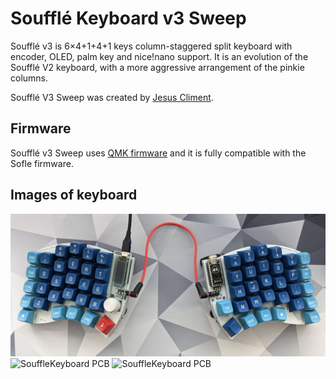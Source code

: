 
# Soufflé Keyboard v3 Sweep

Soufflé v3 is 6×4+1+4+1 keys column-staggered split keyboard with encoder, OLED, palm key and nice!nano support. It is an evolution of the Soufflé V2 keyboard, with a more aggressive arrangement of the pinkie columns.

Soufflé V3 Sweep was created by [Jesus Climent](https://https://github.com/climent/).

## Firmware 

Soufflé v3 Sweep uses [QMK firmware](https://qmk.fm/) and it is fully compatible with the Sofle firmware.

## Images of keyboard

![SouffleKeyboard PCB](../docs/images/SouffleKeyboard_v3_full.png)
![SouffleKeyboard PCB](../docs/images/SouffleKeyboard_v3.png)
![SouffleKeyboard PCB](../docs/images/SouffleKeyboard_v3_side.png)

